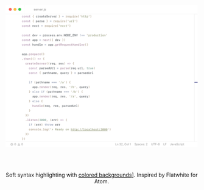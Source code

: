 <p align="center"><img src="screenshot.png" width="814" /></p>

<br><br>
<p align="center">Soft syntax highlighting with <a href="https://github.com/Microsoft/vscode/issues/16461">colored backgrounds]</a>. Inspired by Flatwhite for Atom.</p>